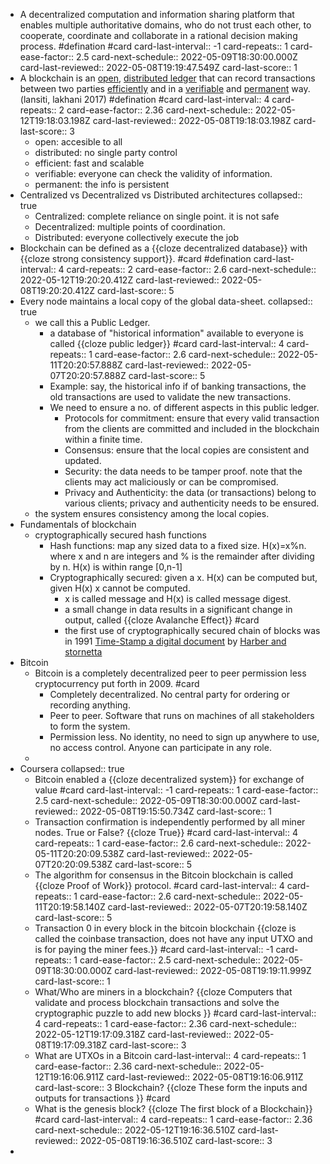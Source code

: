 - A decentralized computation and information sharing platform that enables multiple authoritative domains, who do not trust each other, to cooperate, coordinate and collaborate in a rational decision making process. #defination #card
  card-last-interval:: -1
  card-repeats:: 1
  card-ease-factor:: 2.5
  card-next-schedule:: 2022-05-09T18:30:00.000Z
  card-last-reviewed:: 2022-05-08T19:19:47.549Z
  card-last-score:: 1
- A blockchain is an <ins>open</ins>, <ins>distributed ledger</ins>  that can record transactions between two parties <ins>efficiently</ins>  and in a <ins>verifiable</ins> and <ins>permanent</ins> way. (lansiti, lakhani 2017) #defination #card
  card-last-interval:: 4
  card-repeats:: 2
  card-ease-factor:: 2.36
  card-next-schedule:: 2022-05-12T19:18:03.198Z
  card-last-reviewed:: 2022-05-08T19:18:03.198Z
  card-last-score:: 3
	- open: accesible to all
	- distributed: no single party control
	- efficient: fast and scalable
	- verifiable: everyone can check the validity of information.
	- permanent: the info is persistent
- Centralized vs Decentralized vs Distributed architectures
  collapsed:: true
	- Centralized: complete reliance on single point. it is not safe
	- Decentralized: multiple points of coordination.
	- Distributed: everyone collectively execute the job
- Blockchain can be defined as a {{cloze decentralized database}}  with {{cloze strong consistency support}}. #card #defination
  card-last-interval:: 4
  card-repeats:: 2
  card-ease-factor:: 2.6
  card-next-schedule:: 2022-05-12T19:20:20.412Z
  card-last-reviewed:: 2022-05-08T19:20:20.412Z
  card-last-score:: 5
- Every node maintains a local copy of the global data-sheet.
  collapsed:: true
	- we call this a Public Ledger.
		- a database of "historical information" available to everyone is called {{cloze public ledger}} #card
		  card-last-interval:: 4
		  card-repeats:: 1
		  card-ease-factor:: 2.6
		  card-next-schedule:: 2022-05-11T20:20:57.888Z
		  card-last-reviewed:: 2022-05-07T20:20:57.888Z
		  card-last-score:: 5
		- Example: say, the historical info if of banking transactions, the old transactions are used to validate the new transactions.
		- We need to ensure a no. of different aspects in this public ledger.
			- Protocols for commitment: ensure that every valid transaction from the clients are committed and included in the blockchain within a finite time.
			- Consensus: ensure that the local copies are consistent and updated.
			- Security: the data needs to be tamper proof. note that the clients may act maliciously or can be compromised.
			- Privacy and Authenticity: the data (or transactions) belong to various clients; privacy and authenticity needs to be ensured.
	- the system ensures consistency among the local copies.
- Fundamentals of blockchain
	- cryptographically secured hash functions
		- Hash functions: map any sized data to a fixed size. H(x)=x%n. where x and n are integers and % is the remainder after dividing by n. H(x) is within range [0,n-1]
		- Cryptographically secured: given a x. H(x) can be computed but, given H(x) x cannot be computed.
			- x is called message and H(x) is called message digest.
			- a small change in data results in a significant change in output, called {{cloze Avalanche Effect}} #card
			- the first use of cryptographically secured chain of blocks was in 1991 <ins>Time-Stamp a digital document</ins> by <ins>Harber and stornetta</ins>
- Bitcoin
	- Bitcoin is a completely decentralized peer to peer permission less cryptocurrency put forth in 2009. #card
		- Completely decentralized. No central party for ordering or recording anything.
		- Peer to peer. Software that runs on machines of all stakeholders to form the system.
		- Permission less. No identity, no need to sign up anywhere to use, no access control. Anyone can participate in any role.
	-
- Coursera
  collapsed:: true
	- Bitcoin enabled a {{cloze decentralized system}} for exchange of value #card
	  card-last-interval:: -1
	  card-repeats:: 1
	  card-ease-factor:: 2.5
	  card-next-schedule:: 2022-05-09T18:30:00.000Z
	  card-last-reviewed:: 2022-05-08T19:15:50.734Z
	  card-last-score:: 1
	- Transaction confirmation is independently performed by all miner nodes. True or False? {{cloze True}} #card
	  card-last-interval:: 4
	  card-repeats:: 1
	  card-ease-factor:: 2.6
	  card-next-schedule:: 2022-05-11T20:20:09.538Z
	  card-last-reviewed:: 2022-05-07T20:20:09.538Z
	  card-last-score:: 5
	- The algorithm for consensus in the Bitcoin blockchain is called {{cloze Proof of Work}} protocol. #card
	  card-last-interval:: 4
	  card-repeats:: 1
	  card-ease-factor:: 2.6
	  card-next-schedule:: 2022-05-11T20:19:58.140Z
	  card-last-reviewed:: 2022-05-07T20:19:58.140Z
	  card-last-score:: 5
	- Transaction 0 in every block in the bitcoin blockchain {{cloze is called the coinbase transaction, does not have any input UTXO and is for paying the miner fees.}} #card
	  card-last-interval:: -1
	  card-repeats:: 1
	  card-ease-factor:: 2.5
	  card-next-schedule:: 2022-05-09T18:30:00.000Z
	  card-last-reviewed:: 2022-05-08T19:19:11.999Z
	  card-last-score:: 1
	- What/Who are miners in a blockchain? {{cloze Computers that validate and process blockchain transactions and solve the cryptographic puzzle to add new blocks }} #card
	  card-last-interval:: 4
	  card-repeats:: 1
	  card-ease-factor:: 2.36
	  card-next-schedule:: 2022-05-12T19:17:09.318Z
	  card-last-reviewed:: 2022-05-08T19:17:09.318Z
	  card-last-score:: 3
	- What are UTXOs in a Bitcoin 
	  card-last-interval:: 4
	  card-repeats:: 1
	  card-ease-factor:: 2.36
	  card-next-schedule:: 2022-05-12T19:16:06.911Z
	  card-last-reviewed:: 2022-05-08T19:16:06.911Z
	  card-last-score:: 3
	  Blockchain? {{cloze These form the inputs and outputs for transactions  }} #card
	- What is the genesis block? {{cloze The first block of a Blockchain}} #card
	  card-last-interval:: 4
	  card-repeats:: 1
	  card-ease-factor:: 2.36
	  card-next-schedule:: 2022-05-12T19:16:36.510Z
	  card-last-reviewed:: 2022-05-08T19:16:36.510Z
	  card-last-score:: 3
-
